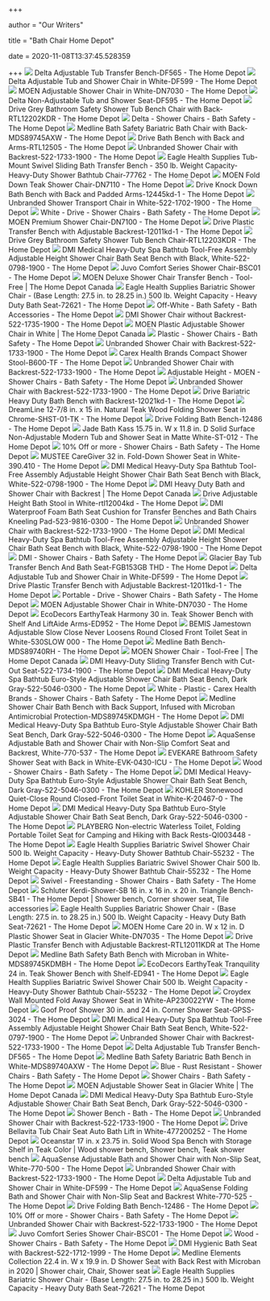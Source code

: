 +++
        
author = "Our Writers"
        
title = "Bath Chair Home Depot"
        
date = 2020-11-08T13:37:45.528359
        
+++
[ ![](https://images.homedepot-static.com/productImages/7d505c9d-0d5a-446a-a392-32c04e7b5d9f/svn/white-delta-shower-chairs-df565-64_1000.jpg)](https://images.homedepot-static.com/productImages/7d505c9d-0d5a-446a-a392-32c04e7b5d9f/svn/white-delta-shower-chairs-df565-64_1000.jpg) Delta Adjustable Tub Transfer Bench-DF565 - The Home Depot
[ ![](https://images.homedepot-static.com/productImages/af9f9985-ec91-4ea2-832a-b1eac1bd8bc4/svn/white-delta-shower-chairs-df599-64_1000.jpg)](https://images.homedepot-static.com/productImages/af9f9985-ec91-4ea2-832a-b1eac1bd8bc4/svn/white-delta-shower-chairs-df599-64_1000.jpg) Delta Adjustable Tub and Shower Chair in White-DF599 - The Home Depot
[ ![](https://images.homedepot-static.com/productImages/f10e0f95-ffd2-4a47-bd62-96a04cece78e/svn/white-moen-shower-chairs-dn7030-64_1000.jpg)](https://images.homedepot-static.com/productImages/f10e0f95-ffd2-4a47-bd62-96a04cece78e/svn/white-moen-shower-chairs-dn7030-64_1000.jpg) MOEN Adjustable Shower Chair in White-DN7030 - The Home Depot
[ ![](https://images.homedepot-static.com/productImages/06cc8fbc-a07a-48b6-a1df-8a7b221ef8d6/svn/white-delta-shower-chairs-df595-64_1000.jpg)](https://images.homedepot-static.com/productImages/06cc8fbc-a07a-48b6-a1df-8a7b221ef8d6/svn/white-delta-shower-chairs-df595-64_1000.jpg) Delta Non-Adjustable Tub and Shower Seat-DF595 - The Home Depot
[ ![](https://images.homedepot-static.com/productImages/cf338c0c-53cc-4260-8928-c88effd522e0/svn/grey-drive-shower-chairs-rtl12202kdr-64_1000.jpg)](https://images.homedepot-static.com/productImages/cf338c0c-53cc-4260-8928-c88effd522e0/svn/grey-drive-shower-chairs-rtl12202kdr-64_1000.jpg) Drive Grey Bathroom Safety Shower Tub Bench Chair with Back-RTL12202KDR -  The Home Depot
[ ![](https://images.homedepot-static.com/productImages/b3e35861-6fc6-44b5-b732-061ed162ac4c/svn/white-delta-shower-chairs-df598-64_1000.jpg)](https://images.homedepot-static.com/productImages/b3e35861-6fc6-44b5-b732-061ed162ac4c/svn/white-delta-shower-chairs-df598-64_1000.jpg) Delta - Shower Chairs - Bath Safety - The Home Depot
[ ![](https://images.homedepot-static.com/productImages/3d5df06e-e55d-4910-8aef-ec1eef2130d8/svn/white-medline-shower-chairs-mds89745axw-64_1000.jpg)](https://images.homedepot-static.com/productImages/3d5df06e-e55d-4910-8aef-ec1eef2130d8/svn/white-medline-shower-chairs-mds89745axw-64_1000.jpg) Medline Bath Safety Bariatric Bath Chair with Back-MDS89745AXW - The Home  Depot
[ ![](https://images.homedepot-static.com/productImages/d0cf611d-9e00-48a8-80cc-a047f3f825a2/svn/white-drive-shower-chairs-rtl12505-64_1000.jpg)](https://images.homedepot-static.com/productImages/d0cf611d-9e00-48a8-80cc-a047f3f825a2/svn/white-drive-shower-chairs-rtl12505-64_1000.jpg) Drive Bath Bench with Back and Arms-RTL12505 - The Home Depot
[ ![](https://images.homedepot-static.com/productImages/93cb2266-9c8e-47e2-8564-0524543c26ff/svn/white-shower-chairs-522-1733-1900-64_600.jpg)](https://images.homedepot-static.com/productImages/93cb2266-9c8e-47e2-8564-0524543c26ff/svn/white-shower-chairs-522-1733-1900-64_600.jpg) Unbranded Shower Chair with Backrest-522-1733-1900 - The Home Depot
[ ![](https://images.homedepot-static.com/productImages/c8975492-f411-4ad2-94de-967de78c9d2e/svn/gray-eagle-health-supplies-shower-chairs-77762-64_1000.jpg)](https://images.homedepot-static.com/productImages/c8975492-f411-4ad2-94de-967de78c9d2e/svn/gray-eagle-health-supplies-shower-chairs-77762-64_1000.jpg) Eagle Health Supplies Tub-Mount Swivel Sliding Bath Transfer Bench - 350  lb. Weight Capacity- Heavy-Duty Shower Bathtub Chair-77762 - The Home Depot
[ ![](https://images.homedepot-static.com/productImages/6dc0d121-c670-44ee-b1d4-a13778a54aa9/svn/stainless-steel-moen-shower-chairs-dn7110-64_1000.jpg)](https://images.homedepot-static.com/productImages/6dc0d121-c670-44ee-b1d4-a13778a54aa9/svn/stainless-steel-moen-shower-chairs-dn7110-64_1000.jpg) MOEN Fold Down Teak Shower Chair-DN7110 - The Home Depot
[ ![](https://images.homedepot-static.com/productImages/c371824f-ec3c-4540-bd9f-3923e59a766a/svn/white-drive-shower-chairs-12445kd-1-64_1000.jpg)](https://images.homedepot-static.com/productImages/c371824f-ec3c-4540-bd9f-3923e59a766a/svn/white-drive-shower-chairs-12445kd-1-64_1000.jpg) Drive Knock Down Bath Bench with Back and Padded Arms-12445kd-1 - The Home  Depot
[ ![](https://images.homedepot-static.com/productImages/a3373a96-ce4c-4b8f-ab49-33cb66ba6a15/svn/white-shower-chairs-522-1702-1900-64_1000.jpg)](https://images.homedepot-static.com/productImages/a3373a96-ce4c-4b8f-ab49-33cb66ba6a15/svn/white-shower-chairs-522-1702-1900-64_1000.jpg) Unbranded Shower Transport Chair in White-522-1702-1900 - The Home Depot
[ ![](https://images.homedepot-static.com/productImages/c89f30b9-bf28-4a96-9a0f-16e0698bd9e7/svn/white-drive-shower-chairs-rtl12075-64_400_compressed.jpg)](https://images.homedepot-static.com/productImages/c89f30b9-bf28-4a96-9a0f-16e0698bd9e7/svn/white-drive-shower-chairs-rtl12075-64_400_compressed.jpg) White - Drive - Shower Chairs - Bath Safety - The Home Depot
[ ![](https://images.homedepot-static.com/productImages/a94c7df8-e3f1-4d9f-bcf8-6a379163df8f/svn/glacier-moen-shower-chairs-dn7100-64_600.jpg)](https://images.homedepot-static.com/productImages/a94c7df8-e3f1-4d9f-bcf8-6a379163df8f/svn/glacier-moen-shower-chairs-dn7100-64_600.jpg) MOEN Premium Shower Chair-DN7100 - The Home Depot
[ ![](https://images.homedepot-static.com/productImages/1e841e7f-5327-48b0-9707-570087daaf65/svn/gray-drive-shower-chairs-12011kd-1-64_1000.jpg)](https://images.homedepot-static.com/productImages/1e841e7f-5327-48b0-9707-570087daaf65/svn/gray-drive-shower-chairs-12011kd-1-64_1000.jpg) Drive Plastic Transfer Bench with Adjustable Backrest-12011kd-1 - The Home  Depot
[ ![](https://images.homedepot-static.com/productImages/dce4ac87-9977-492c-9f19-e2ba0e9ff9bb/svn/gray-drive-shower-chairs-rtl12203kdr-64_1000.jpg)](https://images.homedepot-static.com/productImages/dce4ac87-9977-492c-9f19-e2ba0e9ff9bb/svn/gray-drive-shower-chairs-rtl12203kdr-64_1000.jpg) Drive Grey Bathroom Safety Shower Tub Bench Chair-RTL12203KDR - The Home  Depot
[ ![](https://images.homedepot-static.com/productImages/ae9188c7-c37d-4327-956d-3f3e0944b5fe/svn/white-dmi-shower-chairs-522-0798-1900-64_600.jpg)](https://images.homedepot-static.com/productImages/ae9188c7-c37d-4327-956d-3f3e0944b5fe/svn/white-dmi-shower-chairs-522-0798-1900-64_600.jpg) DMI Medical Heavy-Duty Spa Bathtub Tool-Free Assembly Adjustable Height Shower  Chair Bath Seat Bench with Black, White-522-0798-1900 - The Home Depot
[ ![](https://images.homedepot-static.com/productImages/9d2df28d-58e3-4ed0-a65d-5278668ee261/svn/white-juvo-shower-chairs-bsc01-64_1000.jpg)](https://images.homedepot-static.com/productImages/9d2df28d-58e3-4ed0-a65d-5278668ee261/svn/white-juvo-shower-chairs-bsc01-64_1000.jpg) Juvo Comfort Series Shower Chair-BSC01 - The Home Depot
[ ![](https://homedepot.scene7.com/is/image/homedepotcanada/p_1000739418.jpg?wid=1000&hei=1000&op_sharpen=1)](https://homedepot.scene7.com/is/image/homedepotcanada/p_1000739418.jpg?wid=1000&hei=1000&op_sharpen=1) MOEN Deluxe Shower Chair Transfer Bench - Tool-Free | The Home Depot Canada
[ ![](https://images.homedepot-static.com/productImages/7fd06782-ac75-4bc1-83e9-574300cf449e/svn/gray-eagle-health-supplies-shower-chairs-72621-64_600.jpg)](https://images.homedepot-static.com/productImages/7fd06782-ac75-4bc1-83e9-574300cf449e/svn/gray-eagle-health-supplies-shower-chairs-72621-64_600.jpg) Eagle Health Supplies Bariatric Shower Chair - (Base Length: 27.5 in. to  28.25 in.) 500 lb. Weight Capacity - Heavy Duty Bath Seat-72621 - The Home  Depot
[ ![](https://images.homedepot-static.com/productImages/49ac0c32-d5d7-4823-9bf5-536341b20e27/svn/off-white-aquasense-shower-chairs-770-406-64_400_compressed.jpg)](https://images.homedepot-static.com/productImages/49ac0c32-d5d7-4823-9bf5-536341b20e27/svn/off-white-aquasense-shower-chairs-770-406-64_400_compressed.jpg) Off-White - Bath Safety - Bath Accessories - The Home Depot
[ ![](https://images.homedepot-static.com/productImages/89119fb9-89d3-4cad-9438-38b7a7950239/svn/white-dmi-shower-chairs-522-1735-1900-64_1000.jpg)](https://images.homedepot-static.com/productImages/89119fb9-89d3-4cad-9438-38b7a7950239/svn/white-dmi-shower-chairs-522-1735-1900-64_1000.jpg) DMI Shower Chair without Backrest-522-1735-1900 - The Home Depot
[ ![](https://homedepot.scene7.com/is/image/homedepotcanada/p_1000739416.jpg?wid=1000&hei=1000&op_sharpen=1)](https://homedepot.scene7.com/is/image/homedepotcanada/p_1000739416.jpg?wid=1000&hei=1000&op_sharpen=1) MOEN Plastic Adjustable Shower Chair in White | The Home Depot Canada
[ ![](https://images.homedepot-static.com/productImages/69a2c370-9a36-4e97-bb15-f492b6acbba2/svn/white-plastic-shower-chairs-iss191-64_1000.jpg)](https://images.homedepot-static.com/productImages/69a2c370-9a36-4e97-bb15-f492b6acbba2/svn/white-plastic-shower-chairs-iss191-64_1000.jpg) Plastic - Shower Chairs - Bath Safety - The Home Depot
[ ![](https://images.homedepot-static.com/productImages/45c28c32-d5b4-47ff-9cf2-6346406d3cdd/svn/white-shower-chairs-522-1733-1900-44_600.jpg)](https://images.homedepot-static.com/productImages/45c28c32-d5b4-47ff-9cf2-6346406d3cdd/svn/white-shower-chairs-522-1733-1900-44_600.jpg) Unbranded Shower Chair with Backrest-522-1733-1900 - The Home Depot
[ ![](https://images.homedepot-static.com/productImages/88c09574-4757-45f5-8b8b-6540e2c4bb5d/svn/white-carex-health-brands-shower-chairs-b600-tf-64_1000.jpg)](https://images.homedepot-static.com/productImages/88c09574-4757-45f5-8b8b-6540e2c4bb5d/svn/white-carex-health-brands-shower-chairs-b600-tf-64_1000.jpg) Carex Health Brands Compact Shower Stool-B600-TF - The Home Depot
[ ![](https://images.homedepot-static.com/productImages/3b22608b-a295-4658-b155-e78f61151ecc/svn/white-glacier-bay-shower-chairs-fgb651gb-thd-64_300.jpg)](https://images.homedepot-static.com/productImages/3b22608b-a295-4658-b155-e78f61151ecc/svn/white-glacier-bay-shower-chairs-fgb651gb-thd-64_300.jpg) Unbranded Shower Chair with Backrest-522-1733-1900 - The Home Depot
[ ![](https://images.homedepot-static.com/productImages/c56287ce-ed1b-4650-818f-695cece7e65f/svn/n-a-or-unfinished-moen-shower-chairs-dn7140-64_400_compressed.jpg)](https://images.homedepot-static.com/productImages/c56287ce-ed1b-4650-818f-695cece7e65f/svn/n-a-or-unfinished-moen-shower-chairs-dn7140-64_400_compressed.jpg) Adjustable Height - MOEN - Shower Chairs - Bath Safety - The Home Depot
[ ![](https://images.homedepot-static.com/productImages/9c4f6765-8cf8-4674-8ab8-702a65294c91/svn/wood-dmi-shower-chairs-522-1704-5999-64_1000.jpg)](https://images.homedepot-static.com/productImages/9c4f6765-8cf8-4674-8ab8-702a65294c91/svn/wood-dmi-shower-chairs-522-1704-5999-64_1000.jpg) Unbranded Shower Chair with Backrest-522-1733-1900 - The Home Depot
[ ![](https://images.homedepot-static.com/productImages/c23514a4-69cb-49fb-92c9-177726d52b2c/svn/white-drive-shower-chairs-12021kd-1-64_1000.jpg)](https://images.homedepot-static.com/productImages/c23514a4-69cb-49fb-92c9-177726d52b2c/svn/white-drive-shower-chairs-12021kd-1-64_1000.jpg) Drive Bariatric Heavy Duty Bath Bench with Backrest-12021kd-1 - The Home  Depot
[ ![](https://images.homedepot-static.com/productImages/24d25758-fdff-4fee-9b46-8c6d2585d6c2/svn/teak-dreamline-shower-chairs-shst-01-tk-64_1000.jpg)](https://images.homedepot-static.com/productImages/24d25758-fdff-4fee-9b46-8c6d2585d6c2/svn/teak-dreamline-shower-chairs-shst-01-tk-64_1000.jpg) DreamLine 12-7/8 in. x 15 in. Natural Teak Wood Folding Shower Seat in  Chrome-SHST-01-TK - The Home Depot
[ ![](https://images.homedepot-static.com/productImages/eb9fc4c1-762c-4a6c-b325-a54f2c471e67/svn/white-drive-shower-chairs-12486-64_600.jpg)](https://images.homedepot-static.com/productImages/eb9fc4c1-762c-4a6c-b325-a54f2c471e67/svn/white-drive-shower-chairs-12486-64_600.jpg) Drive Folding Bath Bench-12486 - The Home Depot
[ ![](https://images.homedepot-static.com/productImages/83a5d67d-1941-4b65-91f7-0aa7c7b8218d/svn/matte-white-jade-bath-shower-chairs-st-012-64_1000.jpg)](https://images.homedepot-static.com/productImages/83a5d67d-1941-4b65-91f7-0aa7c7b8218d/svn/matte-white-jade-bath-shower-chairs-st-012-64_1000.jpg) Jade Bath Kass 15.75 in. W x 11.8 in. D Solid Surface Non-Adjustable Modern  Tub and Shower Seat in Matte White-ST-012 - The Home Depot
[ ![](https://images.homedepot-static.com/productImages/ca610ed8-d13f-45cb-af67-0151575ad39d/svn/n-a-or-unfinished-moen-shower-chairs-dn7135-64_1000.jpg)](https://images.homedepot-static.com/productImages/ca610ed8-d13f-45cb-af67-0151575ad39d/svn/n-a-or-unfinished-moen-shower-chairs-dn7135-64_1000.jpg) 10% Off or more - Shower Chairs - Bath Safety - The Home Depot
[ ![](https://images.homedepot-static.com/productImages/8d87f480-a198-423f-ac00-e541f88e729a/svn/white-stainless-steel-mustee-shower-chairs-390-409-64_1000.jpg)](https://images.homedepot-static.com/productImages/8d87f480-a198-423f-ac00-e541f88e729a/svn/white-stainless-steel-mustee-shower-chairs-390-409-64_1000.jpg) MUSTEE CareGiver 32 in. Fold-Down Shower Seat in White-390.410 - The Home  Depot
[ ![](https://images.homedepot-static.com/productImages/4c1b1d52-9704-4a5b-8528-4d1bd90e7f1d/svn/white-dmi-shower-chairs-522-0798-1900-4f_600.jpg)](https://images.homedepot-static.com/productImages/4c1b1d52-9704-4a5b-8528-4d1bd90e7f1d/svn/white-dmi-shower-chairs-522-0798-1900-4f_600.jpg) DMI Medical Heavy-Duty Spa Bathtub Tool-Free Assembly Adjustable Height Shower  Chair Bath Seat Bench with Black, White-522-0798-1900 - The Home Depot
[ ![](https://homedepot.scene7.com/is/image/homedepotcanada/p_1001155591.jpg?wid=1000&hei=1000&op_sharpen=1)](https://homedepot.scene7.com/is/image/homedepotcanada/p_1001155591.jpg?wid=1000&hei=1000&op_sharpen=1) DMI Heavy Duty Bath and Shower Chair with Backrest | The Home Depot Canada
[ ![](https://images.homedepot-static.com/productImages/9bee6ff2-5418-4e74-85ba-e13ed100945f/svn/white-drive-shower-chairs-rtl12004kd-64_1000.jpg)](https://images.homedepot-static.com/productImages/9bee6ff2-5418-4e74-85ba-e13ed100945f/svn/white-drive-shower-chairs-rtl12004kd-64_1000.jpg) Drive Adjustable Height Bath Stool in White-rtl12004kd - The Home Depot
[ ![](https://images.homedepot-static.com/productImages/df4f0c58-291f-4506-898d-81d71276ef48/svn/gray-dmi-shower-chairs-523-9816-0300-c3_600.jpg)](https://images.homedepot-static.com/productImages/df4f0c58-291f-4506-898d-81d71276ef48/svn/gray-dmi-shower-chairs-523-9816-0300-c3_600.jpg) DMI Waterproof Foam Bath Seat Cushion for Transfer Benches and Bath Chairs  Kneeling Pad-523-9816-0300 - The Home Depot
[ ![](https://images.homedepot-static.com/productImages/93ce4716-5113-496a-ab74-1fa85eaa2a5f/svn/white-shower-chairs-522-1733-1900-c3_600.jpg)](https://images.homedepot-static.com/productImages/93ce4716-5113-496a-ab74-1fa85eaa2a5f/svn/white-shower-chairs-522-1733-1900-c3_600.jpg) Unbranded Shower Chair with Backrest-522-1733-1900 - The Home Depot
[ ![](https://images.homedepot-static.com/productImages/921efd17-18cc-4fc7-b257-a17bbdabaa30/svn/white-dmi-shower-chairs-522-0798-1900-1f_600.jpg)](https://images.homedepot-static.com/productImages/921efd17-18cc-4fc7-b257-a17bbdabaa30/svn/white-dmi-shower-chairs-522-0798-1900-1f_600.jpg) DMI Medical Heavy-Duty Spa Bathtub Tool-Free Assembly Adjustable Height Shower  Chair Bath Seat Bench with Black, White-522-0798-1900 - The Home Depot
[ ![](https://images.homedepot-static.com/productImages/b330523d-f865-4dd4-a2a7-c5c3dc4c5ad7/svn/white-dmi-shower-chairs-522-1734-1900-64_400_compressed.jpg)](https://images.homedepot-static.com/productImages/b330523d-f865-4dd4-a2a7-c5c3dc4c5ad7/svn/white-dmi-shower-chairs-522-1734-1900-64_400_compressed.jpg) DMI - Shower Chairs - Bath Safety - The Home Depot
[ ![](https://images.homedepot-static.com/productImages/3fe2244c-b092-4774-bde0-73802dc4c9f2/svn/white-glacier-bay-shower-chairs-fgb153gb-thd-64_600.jpg)](https://images.homedepot-static.com/productImages/3fe2244c-b092-4774-bde0-73802dc4c9f2/svn/white-glacier-bay-shower-chairs-fgb153gb-thd-64_600.jpg) Glacier Bay Tub Transfer Bench And Bath Seat-FGB153GB THD - The Home Depot
[ ![](https://images.homedepot-static.com/productImages/20e65dac-b510-404e-ac08-8603b2c62124/svn/white-delta-shower-chairs-df599-4f_600.jpg)](https://images.homedepot-static.com/productImages/20e65dac-b510-404e-ac08-8603b2c62124/svn/white-delta-shower-chairs-df599-4f_600.jpg) Delta Adjustable Tub and Shower Chair in White-DF599 - The Home Depot
[ ![](https://images.homedepot-static.com/productImages/30031b5f-4587-4368-9c5c-a60bda45c9a6/svn/white-medline-toilet-seat-risers-mds80316h-64_1000.jpg)](https://images.homedepot-static.com/productImages/30031b5f-4587-4368-9c5c-a60bda45c9a6/svn/white-medline-toilet-seat-risers-mds80316h-64_1000.jpg) Drive Plastic Transfer Bench with Adjustable Backrest-12011kd-1 - The Home  Depot
[ ![](https://images.homedepot-static.com/productImages/b5e79c5a-5c82-4d97-b6c2-c1d9a275d29c/svn/gray-drive-shower-chairs-12025kd-1-64_1000.jpg)](https://images.homedepot-static.com/productImages/b5e79c5a-5c82-4d97-b6c2-c1d9a275d29c/svn/gray-drive-shower-chairs-12025kd-1-64_1000.jpg) Portable - Drive - Shower Chairs - Bath Safety - The Home Depot
[ ![](https://images.homedepot-static.com/productImages/8ab42431-149f-4a5b-9c3a-1f460db2aaa5/svn/white-moen-shower-chairs-dn7030-44_600.jpg)](https://images.homedepot-static.com/productImages/8ab42431-149f-4a5b-9c3a-1f460db2aaa5/svn/white-moen-shower-chairs-dn7030-44_600.jpg) MOEN Adjustable Shower Chair in White-DN7030 - The Home Depot
[ ![](https://images.homedepot-static.com/productImages/9c8587e9-7e59-450f-9251-6fecd59082f9/svn/natural-ecodecors-shower-chairs-ed952-64_1000.jpg)](https://images.homedepot-static.com/productImages/9c8587e9-7e59-450f-9251-6fecd59082f9/svn/natural-ecodecors-shower-chairs-ed952-64_1000.jpg) EcoDecors EarthyTeak Harmony 30 in. Teak Shower Bench with Shelf And  LiftAide Arms-ED952 - The Home Depot
[ ![](https://images.homedepot-static.com/productImages/775a1b17-a424-4b58-a956-c9e38373aa71/svn/white-bemis-toilet-seats-1530slow-000-64_1000.jpg)](https://images.homedepot-static.com/productImages/775a1b17-a424-4b58-a956-c9e38373aa71/svn/white-bemis-toilet-seats-1530slow-000-64_1000.jpg) BEMIS Jamestown Adjustable Slow Close Never Loosens Round Closed Front Toilet  Seat in White-530SLOW 000 - The Home Depot
[ ![](https://images.homedepot-static.com/productImages/685b3709-cfe8-4d3f-b45e-210b4516dd2c/svn/gray-medline-shower-chairs-mds89740rh-64_1000.jpg)](https://images.homedepot-static.com/productImages/685b3709-cfe8-4d3f-b45e-210b4516dd2c/svn/gray-medline-shower-chairs-mds89740rh-64_1000.jpg) Medline Bath Bench-MDS89740RH - The Home Depot
[ ![](https://homedepot.scene7.com/is/image/homedepotcanada/p_1000739417.jpg?wid=1000&hei=1000&op_sharpen=1)](https://homedepot.scene7.com/is/image/homedepotcanada/p_1000739417.jpg?wid=1000&hei=1000&op_sharpen=1) MOEN Shower Chair - Tool-Free | The Home Depot Canada
[ ![](https://images.homedepot-static.com/productImages/3901d6dd-b874-4ab5-930f-8b1eae33eab7/svn/white-dmi-shower-chairs-522-1734-1900-c3_600.jpg)](https://images.homedepot-static.com/productImages/3901d6dd-b874-4ab5-930f-8b1eae33eab7/svn/white-dmi-shower-chairs-522-1734-1900-c3_600.jpg) DMI Heavy-Duty Sliding Transfer Bench with Cut-Out Seat-522-1734-1900 - The Home  Depot
[ ![](https://images.homedepot-static.com/productImages/b6ba8c1c-41a4-4b9f-85f9-abe87d39d96f/svn/dark-gray-dmi-shower-chairs-522-5046-0300-4f_600.jpg)](https://images.homedepot-static.com/productImages/b6ba8c1c-41a4-4b9f-85f9-abe87d39d96f/svn/dark-gray-dmi-shower-chairs-522-5046-0300-4f_600.jpg) DMI Medical Heavy-Duty Spa Bathtub Euro-Style Adjustable Shower Chair Bath  Seat Bench, Dark Gray-522-5046-0300 - The Home Depot
[ ![](https://images.homedepot-static.com/productImages/64298c03-4c20-4838-884f-78e2c36e5415/svn/white-carex-health-brands-shower-chairs-fgb15411-0000-64_400_compressed.jpg)](https://images.homedepot-static.com/productImages/64298c03-4c20-4838-884f-78e2c36e5415/svn/white-carex-health-brands-shower-chairs-fgb15411-0000-64_400_compressed.jpg) White - Plastic - Carex Health Brands - Shower Chairs - Bath Safety - The Home  Depot
[ ![](https://images.homedepot-static.com/productImages/88fcbdef-ab3e-4d13-8ea0-b5ad7b7ebde0/svn/gray-medline-shower-chairs-mds89745kdmgh-64_600.jpg)](https://images.homedepot-static.com/productImages/88fcbdef-ab3e-4d13-8ea0-b5ad7b7ebde0/svn/gray-medline-shower-chairs-mds89745kdmgh-64_600.jpg) Medline Shower Chair Bath Bench with Back Support, Infused with Microban  Antimicrobial Protection-MDS89745KDMGH - The Home Depot
[ ![](https://images.homedepot-static.com/productImages/078c5ce4-c3aa-47d1-b8f5-09c74ca25ef5/svn/dark-gray-dmi-shower-chairs-522-5046-0300-c3_600.jpg)](https://images.homedepot-static.com/productImages/078c5ce4-c3aa-47d1-b8f5-09c74ca25ef5/svn/dark-gray-dmi-shower-chairs-522-5046-0300-c3_600.jpg) DMI Medical Heavy-Duty Spa Bathtub Euro-Style Adjustable Shower Chair Bath  Seat Bench, Dark Gray-522-5046-0300 - The Home Depot
[ ![](https://images.homedepot-static.com/productImages/c6240b81-ed75-4792-8010-a27e8b0223d2/svn/white-aquasense-shower-chairs-770-537-64_600.jpg)](https://images.homedepot-static.com/productImages/c6240b81-ed75-4792-8010-a27e8b0223d2/svn/white-aquasense-shower-chairs-770-537-64_600.jpg) AquaSense Adjustable Bath and Shower Chair with Non-Slip Comfort Seat and  Backrest, White-770-537 - The Home Depot
[ ![](https://images.homedepot-static.com/productImages/c92633ec-6d97-40d7-9386-35a27590fdd1/svn/white-evekare-shower-chairs-evk-0430-icu-4f_600.jpg)](https://images.homedepot-static.com/productImages/c92633ec-6d97-40d7-9386-35a27590fdd1/svn/white-evekare-shower-chairs-evk-0430-icu-4f_600.jpg) EVEKARE Bathroom Safety Shower Seat with Back in White-EVK-0430-ICU - The Home  Depot
[ ![](https://images.homedepot-static.com/productImages/0afdb8dd-aa05-4bc5-9ae9-35549e0d9d81/svn/natural-wood-alfi-brand-shower-chairs-abs17-64_1000.jpg)](https://images.homedepot-static.com/productImages/0afdb8dd-aa05-4bc5-9ae9-35549e0d9d81/svn/natural-wood-alfi-brand-shower-chairs-abs17-64_1000.jpg) Wood - Shower Chairs - Bath Safety - The Home Depot
[ ![](https://images.homedepot-static.com/productImages/52ed7293-fb1f-4efb-8798-7ea1cfaaa432/svn/dark-gray-dmi-shower-chairs-522-5046-0300-1f_600.jpg)](https://images.homedepot-static.com/productImages/52ed7293-fb1f-4efb-8798-7ea1cfaaa432/svn/dark-gray-dmi-shower-chairs-522-5046-0300-1f_600.jpg) DMI Medical Heavy-Duty Spa Bathtub Euro-Style Adjustable Shower Chair Bath  Seat Bench, Dark Gray-522-5046-0300 - The Home Depot
[ ![](https://images.homedepot-static.com/productImages/3d75980b-60cf-484a-9c76-40b1b0183edc/svn/white-kohler-toilet-seats-k-20467-0-64_1000.jpg)](https://images.homedepot-static.com/productImages/3d75980b-60cf-484a-9c76-40b1b0183edc/svn/white-kohler-toilet-seats-k-20467-0-64_1000.jpg) KOHLER Stonewood Quiet-Close Round Closed-Front Toilet Seat in  White-K-20467-0 - The Home Depot
[ ![](https://images.homedepot-static.com/productImages/40b2de06-f8eb-4433-9bb7-2929685b19db/svn/dark-gray-dmi-shower-chairs-522-5046-0300-44_600.jpg)](https://images.homedepot-static.com/productImages/40b2de06-f8eb-4433-9bb7-2929685b19db/svn/dark-gray-dmi-shower-chairs-522-5046-0300-44_600.jpg) DMI Medical Heavy-Duty Spa Bathtub Euro-Style Adjustable Shower Chair Bath  Seat Bench, Dark Gray-522-5046-0300 - The Home Depot
[ ![](https://images.homedepot-static.com/productImages/ea67ac65-e1cd-4af9-9f18-894cd032520b/svn/playberg-composting-toilets-qi003448-64_1000.jpg)](https://images.homedepot-static.com/productImages/ea67ac65-e1cd-4af9-9f18-894cd032520b/svn/playberg-composting-toilets-qi003448-64_1000.jpg) PLAYBERG Non-electric Waterless Toilet, Folding Portable Toilet Seat for  Camping and Hiking with Back Rests-QI003448 - The Home Depot
[ ![](https://images.homedepot-static.com/productImages/567931a4-a43f-4185-bc36-d7c27cfd8672/svn/gray-eagle-health-supplies-shower-chairs-55232-64_600.jpg)](https://images.homedepot-static.com/productImages/567931a4-a43f-4185-bc36-d7c27cfd8672/svn/gray-eagle-health-supplies-shower-chairs-55232-64_600.jpg) Eagle Health Supplies Bariatric Swivel Shower Chair 500 lb. Weight Capacity  - Heavy-Duty Shower Bathtub Chair-55232 - The Home Depot
[ ![](https://images.homedepot-static.com/productImages/0e98b4b0-bd0e-4f10-96aa-35c31318207f/svn/gray-eagle-health-supplies-shower-chairs-55232-c3_600.jpg)](https://images.homedepot-static.com/productImages/0e98b4b0-bd0e-4f10-96aa-35c31318207f/svn/gray-eagle-health-supplies-shower-chairs-55232-c3_600.jpg) Eagle Health Supplies Bariatric Swivel Shower Chair 500 lb. Weight Capacity  - Heavy-Duty Shower Bathtub Chair-55232 - The Home Depot
[ ![](https://images.homedepot-static.com/productImages/b3879349-e8fd-4935-9be3-9255466b3f6f/svn/blue-drive-shower-chairs-rtl12061m-64_1000.jpg)](https://images.homedepot-static.com/productImages/b3879349-e8fd-4935-9be3-9255466b3f6f/svn/blue-drive-shower-chairs-rtl12061m-64_1000.jpg) Swivel - Freestanding - Shower Chairs - Bath Safety - The Home Depot
[ ![](https://i.pinimg.com/originals/5d/81/1e/5d811e5098a47666b2d35eb19c942be4.jpg)](https://i.pinimg.com/originals/5d/81/1e/5d811e5098a47666b2d35eb19c942be4.jpg) Schluter Kerdi-Shower-SB 16 in. x 16 in. x 20 in. Triangle Bench-SB41 - The Home  Depot | Shower bench, Corner shower seat, Tile accessories
[ ![](https://images.homedepot-static.com/productImages/2d2a6c2b-6df4-45e8-a55e-4488b3822eda/svn/gray-eagle-health-supplies-shower-chairs-72621-c3_600.jpg)](https://images.homedepot-static.com/productImages/2d2a6c2b-6df4-45e8-a55e-4488b3822eda/svn/gray-eagle-health-supplies-shower-chairs-72621-c3_600.jpg) Eagle Health Supplies Bariatric Shower Chair - (Base Length: 27.5 in. to  28.25 in.) 500 lb. Weight Capacity - Heavy Duty Bath Seat-72621 - The Home  Depot
[ ![](https://images.homedepot-static.com/productImages/39cd911b-131b-4573-871b-a5bc2dcc0db4/svn/glacier-white-moen-shower-chairs-dn7035-64_600.jpg)](https://images.homedepot-static.com/productImages/39cd911b-131b-4573-871b-a5bc2dcc0db4/svn/glacier-white-moen-shower-chairs-dn7035-64_600.jpg) MOEN Home Care 20 in. W x 12 in. D Plastic Shower Seat in Glacier  White-DN7035 - The Home Depot
[ ![](https://i.pinimg.com/originals/5a/be/1e/5abe1e7fab97986f5cde6a9b8810f033.jpg)](https://i.pinimg.com/originals/5a/be/1e/5abe1e7fab97986f5cde6a9b8810f033.jpg) Drive Plastic Transfer Bench with Adjustable Backrest-RTL12011KDR at The Home  Depot
[ ![](https://images.homedepot-static.com/productImages/6ab51887-13fe-4b02-be89-72fedb9e2a66/svn/white-medline-shower-chairs-mds89745kdmbh-64_600.jpg)](https://images.homedepot-static.com/productImages/6ab51887-13fe-4b02-be89-72fedb9e2a66/svn/white-medline-shower-chairs-mds89745kdmbh-64_600.jpg) Medline Bath Safety Bath Bench with Microban in White-MDS89745KDMBH - The Home  Depot
[ ![](https://images.homedepot-static.com/productImages/4053e610-2b9b-4931-b0f3-faef3a615be1/svn/natural-ecodecors-shower-chairs-ed941-64_600.jpg)](https://images.homedepot-static.com/productImages/4053e610-2b9b-4931-b0f3-faef3a615be1/svn/natural-ecodecors-shower-chairs-ed941-64_600.jpg) EcoDecors EarthyTeak Tranquility 24 in. Teak Shower Bench with Shelf-ED941  - The Home Depot
[ ![](https://images.homedepot-static.com/productImages/714706db-4f19-4245-ab76-46d2313d402a/svn/gray-eagle-health-supplies-shower-chairs-77663-64_300.jpg)](https://images.homedepot-static.com/productImages/714706db-4f19-4245-ab76-46d2313d402a/svn/gray-eagle-health-supplies-shower-chairs-77663-64_300.jpg) Eagle Health Supplies Bariatric Swivel Shower Chair 500 lb. Weight Capacity  - Heavy-Duty Shower Bathtub Chair-55232 - The Home Depot
[ ![](https://images.homedepot-static.com/productImages/b69ba6c8-201e-4cf3-b8d1-5fc17d85164f/svn/white-croydex-shower-chairs-ap230022yw-64_1000.jpg)](https://images.homedepot-static.com/productImages/b69ba6c8-201e-4cf3-b8d1-5fc17d85164f/svn/white-croydex-shower-chairs-ap230022yw-64_1000.jpg) Croydex Wall Mounted Fold Away Shower Seat in White-AP230022YW - The Home  Depot
[ ![](https://images.homedepot-static.com/productImages/7c288200-deb4-46fb-bad9-b80d7addd6ef/svn/black-goof-proof-shower-walk-in-shower-seats-gpss-3024-64_1000.jpg)](https://images.homedepot-static.com/productImages/7c288200-deb4-46fb-bad9-b80d7addd6ef/svn/black-goof-proof-shower-walk-in-shower-seats-gpss-3024-64_1000.jpg) Goof Proof Shower 30 in. and 24 in. Corner Shower Seat-GPSS-3024 - The Home  Depot
[ ![](https://images.homedepot-static.com/productImages/d8c89baa-3e01-419c-be4c-3fda8ac9e2d1/svn/white-dmi-shower-chairs-522-0797-1900-c3_600.jpg)](https://images.homedepot-static.com/productImages/d8c89baa-3e01-419c-be4c-3fda8ac9e2d1/svn/white-dmi-shower-chairs-522-0797-1900-c3_600.jpg) DMI Medical Heavy-Duty Spa Bathtub Tool-Free Assembly Adjustable Height Shower  Chair Bath Seat Bench, White-522-0797-1900 - The Home Depot
[ ![](https://images.homedepot-static.com/productImages/3338b34d-bba7-4ebc-b407-7dacb8ef90dd/svn/white-shower-chairs-522-1733-1900-4f_600.jpg)](https://images.homedepot-static.com/productImages/3338b34d-bba7-4ebc-b407-7dacb8ef90dd/svn/white-shower-chairs-522-1733-1900-4f_600.jpg) Unbranded Shower Chair with Backrest-522-1733-1900 - The Home Depot
[ ![](https://images.homedepot-static.com/productImages/25569e5e-653b-49e0-aa70-1cb3030df47e/svn/white-delta-shower-chairs-df565-40_600.jpg)](https://images.homedepot-static.com/productImages/25569e5e-653b-49e0-aa70-1cb3030df47e/svn/white-delta-shower-chairs-df565-40_600.jpg) Delta Adjustable Tub Transfer Bench-DF565 - The Home Depot
[ ![](https://images.homedepot-static.com/productImages/e53cc18b-1feb-485d-9edc-9e8357a39d50/svn/white-medline-shower-chairs-mds89740axw-64_600.jpg)](https://images.homedepot-static.com/productImages/e53cc18b-1feb-485d-9edc-9e8357a39d50/svn/white-medline-shower-chairs-mds89740axw-64_600.jpg) Medline Bath Safety Bariatric Bath Bench in White-MDS89740AXW - The Home  Depot
[ ![](https://images.homedepot-static.com/productImages/a3436674-723c-4e32-87ec-414fa7363389/svn/blue-akw-shower-chairs-ds4130-bu-64_400_compressed.jpg)](https://images.homedepot-static.com/productImages/a3436674-723c-4e32-87ec-414fa7363389/svn/blue-akw-shower-chairs-ds4130-bu-64_400_compressed.jpg) Blue - Rust Resistant - Shower Chairs - Bath Safety - The Home Depot
[ ![](https://images.homedepot-static.com/productImages/797e3e6e-928d-43a0-84f7-bf8e6cb2b294/svn/driftwood-shower-chairs-ed1122-64_400.jpg)](https://images.homedepot-static.com/productImages/797e3e6e-928d-43a0-84f7-bf8e6cb2b294/svn/driftwood-shower-chairs-ed1122-64_400.jpg) Shower Chairs - Bath Safety - The Home Depot
[ ![](https://homedepot.scene7.com/is/image/homedepotcanada/p_1000185098.jpg?wid=1000&hei=1000&op_sharpen=1)](https://homedepot.scene7.com/is/image/homedepotcanada/p_1000185098.jpg?wid=1000&hei=1000&op_sharpen=1) MOEN Adjustable Shower Seat in Glacier White | The Home Depot Canada
[ ![](https://images.homedepot-static.com/productImages/aa52d50c-2779-49df-b2ae-58a676352066/svn/dark-gray-dmi-shower-chairs-522-5046-0300-64_1000.jpg)](https://images.homedepot-static.com/productImages/aa52d50c-2779-49df-b2ae-58a676352066/svn/dark-gray-dmi-shower-chairs-522-5046-0300-64_1000.jpg) DMI Medical Heavy-Duty Spa Bathtub Euro-Style Adjustable Shower Chair Bath  Seat Bench, Dark Gray-522-5046-0300 - The Home Depot
[ ![](https://images.homedepot-static.com/productImages/5e4db6d8-fe7e-4b52-9f59-e63f22c5404b/svn/gray-bathtub-accessories-5324gy-64_400.jpg)](https://images.homedepot-static.com/productImages/5e4db6d8-fe7e-4b52-9f59-e63f22c5404b/svn/gray-bathtub-accessories-5324gy-64_400.jpg) Shower Bench - Bath - The Home Depot
[ ![](https://images.homedepot-static.com/productImages/7d73e592-bec9-4767-b9d1-0984a94c98ba/svn/white-healthsmart-shower-chairs-522-9810-1900-64_1000.jpg)](https://images.homedepot-static.com/productImages/7d73e592-bec9-4767-b9d1-0984a94c98ba/svn/white-healthsmart-shower-chairs-522-9810-1900-64_1000.jpg) Unbranded Shower Chair with Backrest-522-1733-1900 - The Home Depot
[ ![](https://images.homedepot-static.com/productImages/19b1196f-3b01-4bef-928e-50b7f7d4e061/svn/white-drive-shower-chairs-477200252-c3_600.jpg)](https://images.homedepot-static.com/productImages/19b1196f-3b01-4bef-928e-50b7f7d4e061/svn/white-drive-shower-chairs-477200252-c3_600.jpg) Drive Bellavita Tub Chair Seat Auto Bath Lift in White-477200252 - The Home  Depot
[ ![](https://i.pinimg.com/originals/6b/cc/e1/6bcce1e508d18b9e5925ca5811c44fb4.jpg)](https://i.pinimg.com/originals/6b/cc/e1/6bcce1e508d18b9e5925ca5811c44fb4.jpg) Oceanstar 17 in. x 23.75 in. Solid Wood Spa Bench with Storage Shelf in  Teak Color | Wood shower bench, Shower bench, Teak shower bench
[ ![](https://images.homedepot-static.com/productImages/3f24b05b-8f11-4186-829d-f54b4384ef59/svn/white-aquasense-shower-chairs-770-500-64_600.jpg)](https://images.homedepot-static.com/productImages/3f24b05b-8f11-4186-829d-f54b4384ef59/svn/white-aquasense-shower-chairs-770-500-64_600.jpg) AquaSense Adjustable Bath and Shower Chair with Non-Slip Seat,  White-770-500 - The Home Depot
[ ![](https://images.homedepot-static.com/productImages/1c405e0b-0069-4028-9174-0d70fc2fc27e/svn/white-shower-chairs-522-1733-1900-1d_600.jpg)](https://images.homedepot-static.com/productImages/1c405e0b-0069-4028-9174-0d70fc2fc27e/svn/white-shower-chairs-522-1733-1900-1d_600.jpg) Unbranded Shower Chair with Backrest-522-1733-1900 - The Home Depot
[ ![](https://images.homedepot-static.com/productImages/ea438a7d-b0c1-4d46-bbab-023e03b92939/svn/white-delta-shower-chairs-df599-44_600.jpg)](https://images.homedepot-static.com/productImages/ea438a7d-b0c1-4d46-bbab-023e03b92939/svn/white-delta-shower-chairs-df599-44_600.jpg) Delta Adjustable Tub and Shower Chair in White-DF599 - The Home Depot
[ ![](https://images.homedepot-static.com/productImages/8847d000-e5fc-41db-9bd8-ad5857a3388d/svn/whites-aquasense-personal-care-770-525-64_600.jpg)](https://images.homedepot-static.com/productImages/8847d000-e5fc-41db-9bd8-ad5857a3388d/svn/whites-aquasense-personal-care-770-525-64_600.jpg) AquaSense Folding Bath and Shower Chair with Non-Slip Seat and Backrest  White-770-525 - The Home Depot
[ ![](https://images.homedepot-static.com/productImages/9704ded8-5eb5-4d6c-a311-99344ca87b51/svn/white-drive-shower-chairs-12486-e1_600.jpg)](https://images.homedepot-static.com/productImages/9704ded8-5eb5-4d6c-a311-99344ca87b51/svn/white-drive-shower-chairs-12486-e1_600.jpg) Drive Folding Bath Bench-12486 - The Home Depot
[ ![](https://images.homedepot-static.com/productImages/06cc8fbc-a07a-48b6-a1df-8a7b221ef8d6/svn/white-delta-shower-chairs-df595-64_400.jpg)](https://images.homedepot-static.com/productImages/06cc8fbc-a07a-48b6-a1df-8a7b221ef8d6/svn/white-delta-shower-chairs-df595-64_400.jpg) 10% Off or more - Shower Chairs - Bath Safety - The Home Depot
[ ![](https://images.homedepot-static.com/productImages/31fbf6ba-5890-4a54-98e5-b4aa787aefef/svn/white-evekare-toilet-seat-risers-evk-0642-icu-64_1000.jpg)](https://images.homedepot-static.com/productImages/31fbf6ba-5890-4a54-98e5-b4aa787aefef/svn/white-evekare-toilet-seat-risers-evk-0642-icu-64_1000.jpg) Unbranded Shower Chair with Backrest-522-1733-1900 - The Home Depot
[ ![](https://images.homedepot-static.com/productImages/c7c677a9-066a-4131-9371-0199e11777ac/svn/white-carex-health-brands-toilet-seat-risers-fgb312c0-0000-64_1000.jpg)](https://images.homedepot-static.com/productImages/c7c677a9-066a-4131-9371-0199e11777ac/svn/white-carex-health-brands-toilet-seat-risers-fgb312c0-0000-64_1000.jpg) Juvo Comfort Series Shower Chair-BSC01 - The Home Depot
[ ![](https://images.homedepot-static.com/productImages/ea437be4-12a8-4676-bdd3-d8a10826121f/svn/natural-teak-stainless-steel-hardware-shower-chairs-iss121-64_1000.jpg)](https://images.homedepot-static.com/productImages/ea437be4-12a8-4676-bdd3-d8a10826121f/svn/natural-teak-stainless-steel-hardware-shower-chairs-iss121-64_1000.jpg) Wood - Shower Chairs - Bath Safety - The Home Depot
[ ![](https://images.homedepot-static.com/productImages/3568ef9e-f7cf-46b9-a6fb-a57918b0d050/svn/white-dmi-shower-chairs-522-1712-1999-64_600.jpg)](https://images.homedepot-static.com/productImages/3568ef9e-f7cf-46b9-a6fb-a57918b0d050/svn/white-dmi-shower-chairs-522-1712-1999-64_600.jpg) DMI Hygienic Bath Seat with Backrest-522-1712-1999 - The Home Depot
[ ![](https://i.pinimg.com/originals/13/09/bd/1309bdfd89dab9f22db4567389d2d896.jpg)](https://i.pinimg.com/originals/13/09/bd/1309bdfd89dab9f22db4567389d2d896.jpg) Medline Elements Collection 22.4 in. W x 19.9 in. D Shower Seat with Back  Rest with Microban in 2020 | Shower chair, Chair, Shower seat
[ ![](https://images.homedepot-static.com/productImages/78e3005d-88b3-409e-b731-3dd845af8005/svn/gray-eagle-health-supplies-shower-chairs-72621-4f_600.jpg)](https://images.homedepot-static.com/productImages/78e3005d-88b3-409e-b731-3dd845af8005/svn/gray-eagle-health-supplies-shower-chairs-72621-4f_600.jpg) Eagle Health Supplies Bariatric Shower Chair - (Base Length: 27.5 in. to  28.25 in.) 500 lb. Weight Capacity - Heavy Duty Bath Seat-72621 - The Home  Depot
